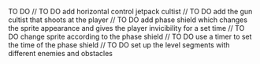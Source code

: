 TO DO 
// TO DO add horizontal control jetpack cultist
// TO DO add the gun cultist that shoots at the player
//  TO DO add phase shield which changes the sprite appearance and gives the player invicibility for a set time
// TO DO change sprite according to the phase shield
// TO DO use a timer to set the time of the phase shield
// TO DO set up the level segments with different enemies and obstacles
